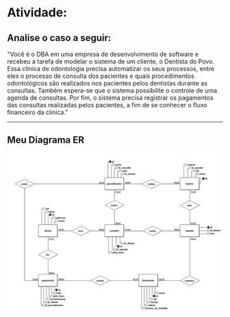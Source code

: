 # Atividade:

## Analise o caso a seguir:

"Você é o DBA em uma empresa de desenvolvimento de software e recebeu a tarefa de modelar o sistema de um cliente, o Dentista do Povo. Essa clínica de odontologia precisa automatizar os seus processos, entre eles o processo de consulta dos pacientes e quais procedimentos odontológicos são realizados nos pacientes pelos dentistas durante as consultas. Também espera-se que o sistema possibilite o controle de uma agenda de consultas. Por fim, o sistema precisa registrar os pagamentos das consultas realizadas pelos pacientes, a fim de se conhecer o fluxo financeiro da clínica."

---

## Meu Diagrama ER

![Meu Diagrama ER](https://raw.githubusercontent.com/castelogui/ADMBD/master/Disciplina%202/Aula%2007/Aula%2007%20-%20Dentista%20do%20Povo.jpg)